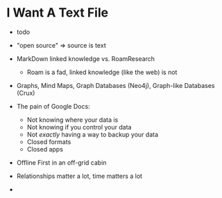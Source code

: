 # I Want A Text File

- todo

- "open source" => source is text
- MarkDown linked knowledge vs. RoamResearch
    - Roam is a fad, linked knowledge (like the web) is not
- Graphs, Mind Maps, Graph Databases (Neo4j), Graph-like Databases (Crux)
- The pain of Google Docs:
    - Not knowing where your data is
    - Not knowing if you control your data
    - Not _exactly_ having a way to backup your data
    - Closed formats
    - Closed apps
- Offline First in an off-grid cabin
- Relationships matter a lot, time matters a lot
- 